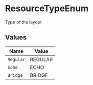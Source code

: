 # ResourceTypeEnum

Type of the layout


## Values

| Name      | Value     |
| --------- | --------- |
| `Regular` | REGULAR   |
| `Echo`    | ECHO      |
| `Bridge`  | BRIDGE    |